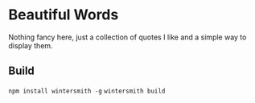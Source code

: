 # Beautiful Words

Nothing fancy here, just a collection of quotes I like and a simple way to display them.

## Build
`npm install wintersmith -g`
`wintersmith build`
